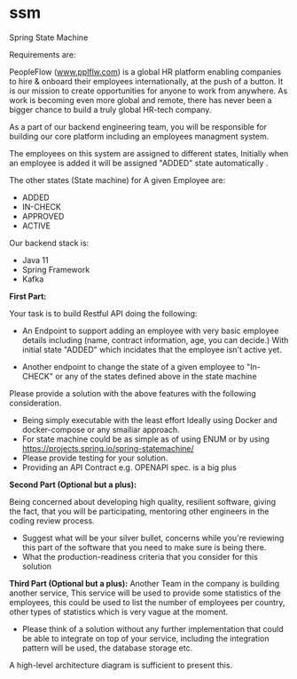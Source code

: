 # ssm
Spring State Machine

Requirements are:

PeopleFlow (www.pplflw.com) is a global HR platform enabling companies to hire & onboard their employees internationally, at the push of a button. It is our mission to create opportunities for anyone to work from anywhere. As work is becoming even more global and remote, there has never been a bigger chance to build a truly global HR-tech company.


As a part of our backend engineering team, you will be responsible for building our core platform including an  employees managment system.

The employees on this system are assigned to different states, Initially when an employee is added it will be assigned "ADDED" state automatically .


The other states (State machine) for A given Employee are:
- ADDED
- IN-CHECK
- APPROVED
- ACTIVE

Our backend stack is:
- Java 11 
- Spring Framework 
- Kafka


**First Part:**


Your task is to build  Restful API doing the following:
- An Endpoint to support adding an employee with very basic employee details including (name, contract information, age, you can decide.) With initial state "ADDED" which incidates that the employee isn't active yet.

- Another endpoint to change the state of a given employee to "In-CHECK" or any of the states defined above in the state machine 

Please provide a solution with the  above features with the following consideration.

- Being simply executable with the least effort Ideally using Docker and docker-compose or any smailiar approach.
- For state machine could be as simple as of using ENUM or by using https://projects.spring.io/spring-statemachine/ 
- Please provide testing for your solution.
- Providing an API Contract e.g. OPENAPI spec. is a big plus




**Second Part (Optional but a plus):**

Being concerned about developing high quality, resilient software, giving the fact, that you will be participating, mentoring other engineers in the coding review process.


- Suggest what will be your silver bullet, concerns while you're reviewing this part of the software that you need to make sure is being there.
- What the production-readiness criteria that you consider for this solution





**Third Part (Optional but a plus):**
Another Team in the company is building another service, This service will be used to provide some statistics of the employees, this could be used to list the number of employees per country, other types of statistics which is very vague at the moment.


- Please think of a solution without any further implementation that could be able to integrate on top of your service, including the integration pattern will be used, the database storage etc.

A high-level architecture diagram is sufficient to present this.
